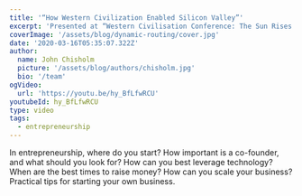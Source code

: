 ```yaml
---
title: '“How Western Civilization Enabled Silicon Valley”'
excerpt: 'Presented at “Western Civilisation Conference: The Sun Rises in the West II” which was hosted by the Mannkal Foundation in Australia.'
coverImage: '/assets/blog/dynamic-routing/cover.jpg'
date: '2020-03-16T05:35:07.322Z'
author:
  name: John Chisholm
  picture: '/assets/blog/authors/chisholm.jpg'
  bio: '/team'
ogVideo:
  url: 'https://youtu.be/hy_BfLfwRCU'
youtubeId: hy_BfLfwRCU
type: video
tags: 
  - entrepreneurship
---
```


In entrepreneurship, where do you start? How important is a co-founder, and what should you look for? How can you best leverage technology? When are the best times to raise money? How can you scale your business? Practical tips for starting your own business.